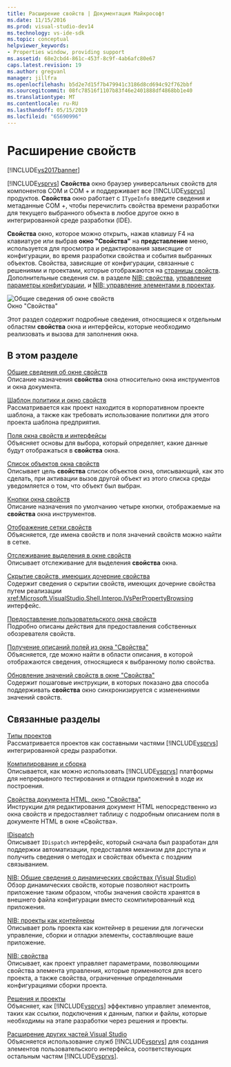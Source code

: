 ```yaml
---
title: Расширение свойств | Документация Майкрософт
ms.date: 11/15/2016
ms.prod: visual-studio-dev14
ms.technology: vs-ide-sdk
ms.topic: conceptual
helpviewer_keywords:
- Properties window, providing support
ms.assetid: 68e2cbd4-861c-453f-8c9f-4ab6afc80e67
caps.latest.revision: 19
ms.author: gregvanl
manager: jillfra
ms.openlocfilehash: b5d2e7d15f7b479941c3186d8cd694c92f762bbf
ms.sourcegitcommit: 08fc78516f1107b83f46e2401888df4868bb1e40
ms.translationtype: MT
ms.contentlocale: ru-RU
ms.lasthandoff: 05/15/2019
ms.locfileid: "65690996"
---
```

# <a name="extending-properties"></a>Расширение свойств
[!INCLUDE[vs2017banner](../../includes/vs2017banner.md)]

[!INCLUDE[vsprvs](../../includes/vsprvs-md.md)] **Свойства** окно браузер универсальных свойств для компонентов COM и COM + и поддерживает все [!INCLUDE[vsprvs](../../includes/vsprvs-md.md)] продуктов. **Свойства** окно работает с `ITypeInfo` введите сведения и метаданные COM +, чтобы перечислить свойства времени разработки для текущего выбранного объекта в любое другое окно в интегрированной среде разработки (IDE).  
  
 **Свойства** окно, которое можно открыть, нажав клавишу F4 на клавиатуре или выбрав **окно "Свойства"** на **представление** меню, используется для просмотра и редактирования зависящие от конфигурации, во время разработки свойства и события выбранных объектов. Свойства, зависящие от конфигурации, связанные с решениями и проектами, которые отображаются на [страницы свойств](../../extensibility/internals/property-pages.md). Дополнительные сведения см. в разделе [NIB: свойства](https://msdn.microsoft.com/fb126574-24ad-4c96-9b2b-6e1f3879ba50), [управление параметры конфигурации](../../extensibility/internals/managing-configuration-options.md), и [NIB: управление элементами в проектах](https://msdn.microsoft.com/762e606b-7f44-4b66-97a1-e30a703654a0).  
  
 ![Общие сведения об окне свойств](../../extensibility/internals/media/vspropertieswindow.png "vsPropertiesWindow")  
Окно \"Свойства\"  
  
 Этот раздел содержит подробные сведения, относящиеся к отдельным областям **свойства** окна и интерфейсы, которые необходимо реализовать и вызова для заполнения окна.  
  
## <a name="in-this-section"></a>В этом разделе  
 [Общие сведения об окне свойств](../../extensibility/internals/properties-window-overview.md)  
 Описание назначения **свойства** окна относительно окна инструментов и окна документа.  
  
 [Шаблон политики и окно свойств](../../extensibility/internals/template-policy-and-the-properties-window.md)  
 Рассматривается как проект находится в корпоративном проекте шаблона, а также как требовать использование политики для этого проекта шаблона предприятия.  
  
 [Поля окна свойств и интерфейсы](../../extensibility/internals/properties-window-fields-and-interfaces.md)  
 Объясняет основы для выбора, который определяет, какие данные будут отображаться в **свойства** окна.  
  
 [Список объектов окна свойств](../../extensibility/internals/properties-window-object-list.md)  
 Описывает цель **свойства** список объектов окна, описывающий, как это сделать, при активации вызов другой объект из этого списка среды уведомляется о том, что объект был выбран.  
  
 [Кнопки окна свойств](../../extensibility/internals/properties-window-buttons.md)  
 Описание назначения по умолчанию четыре кнопки, отображаемые на **свойства** окна инструментов.  
  
 [Отображение сетки свойств](../../extensibility/internals/properties-display-grid.md)  
 Объясняется, где имена свойств и поля значений свойств можно найти в сетке.  
  
 [Отслеживание выделения в окне свойств](../../misc/announcing-property-window-selection-tracking.md)  
 Описывает отслеживание для выделения **свойства** окна.  
  
 [Скрытие свойств, имеющих дочерние свойства](../../misc/hiding-properties-that-have-child-properties.md)  
 Содержит сведения о скрытии свойств, имеющих дочерние свойства путем реализации <xref:Microsoft.VisualStudio.Shell.Interop.IVsPerPropertyBrowsing> интерфейс.  
  
 [Предоставление пользовательского окна свойств](../../misc/providing-a-custom-properties-window.md)  
 Подробно описаны действия для предоставления собственных обозревателя свойств.  
  
 [Получение описаний полей из окна "Свойства"](../../misc/getting-field-descriptions-from-the-properties-window.md)  
 Объясняется, где можно найти в области описания, в которой отображаются сведения, относящиеся к выбранному полю свойства.  
  
 [Обновление значений свойств в окне "Свойства"](../../misc/updating-property-values-in-the-properties-window.md)  
 Содержит пошаговые инструкции, в которых показано два способа поддерживать **свойства** окно синхронизируется с изменениями значений свойств.  
  
## <a name="related-sections"></a>Связанные разделы  
 [Типы проектов](../../extensibility/internals/project-types.md)  
 Рассматривается проектов как составными частями [!INCLUDE[vsprvs](../../includes/vsprvs-md.md)] интегрированной среды разработки.  
  
 [Компилирование и сборка](../../ide/compiling-and-building-in-visual-studio.md)  
 Описывается, как можно использовать [!INCLUDE[vsprvs](../../includes/vsprvs-md.md)] платформы для непрерывного тестирования и отладки приложений в ходе их построения.  
  
 [Свойства документа HTML, окно "Свойства"](https://msdn.microsoft.com/library/46e3d164-a1a7-42f9-87b0-344e10a37b62)  
 Инструкции для редактирования документ HTML непосредственно из окна свойств и предоставляет таблицу с подробным описанием поля в документе HTML в окне «Свойства».  
  
 [IDispatch](https://msdn.microsoft.com/ebbff4bc-36b2-4861-9efa-ffa45e013eb5)  
 Описывает `IDispatch` интерфейс, который сначала был разработан для поддержки автоматизации, предоставляя механизм для доступа и получить сведения о методах и свойствах объекта с поздним связыванием.  
  
 [NIB: Общие сведения о динамических свойствах (Visual Studio)](https://msdn.microsoft.com/f5102027-1431-4195-ae40-9b991de46d3a)  
 Обзор динамических свойств, которые позволяют настроить приложение таким образом, чтобы значения свойств хранятся в внешнего файла конфигурации вместо скомпилированный код приложения.  
  
 [NIB: проекты как контейнеры](https://msdn.microsoft.com/87d40f63-f487-4767-8963-64beec27ba1b)  
 Описывает роль проекта как контейнер в решении для логически управление, сборки и отладки элементы, составляющие ваше приложение.  
  
 [NIB: свойства](https://msdn.microsoft.com/fb126574-24ad-4c96-9b2b-6e1f3879ba50)  
 Описывает, как проект управляет параметрами, позволяющими свойства элемента управления, которые применяются для всего проекта, а также свойства, ограниченные определенными конфигурациями сборки проекта.  
  
 [Решения и проекты](../../ide/solutions-and-projects-in-visual-studio.md)  
 Объясняет, как [!INCLUDE[vsprvs](../../includes/vsprvs-md.md)] эффективно управляет элементов, таких как ссылки, подключения к данным, папки и файлы, которые необходимы на этапе разработки через решения и проекты.  
  
 [Расширение других частей Visual Studio](../../extensibility/extending-other-parts-of-visual-studio.md)  
 Объясняется использование служб [!INCLUDE[vsprvs](../../includes/vsprvs-md.md)] для создания элементов пользовательского интерфейса, соответствующих остальным частям [!INCLUDE[vsprvs](../../includes/vsprvs-md.md)].

